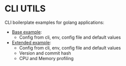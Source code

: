 # CLI UTILS

CLI boilerplate examples for golang applications:


- [Base example](/base/Readme.md):
    - Config from cli, env, config file and default values
- [Extended example](/extended/Readme.md):
    - Config from cli, env, config file and default values
    - Version and commit hash
    - CPU and Memory profiling
